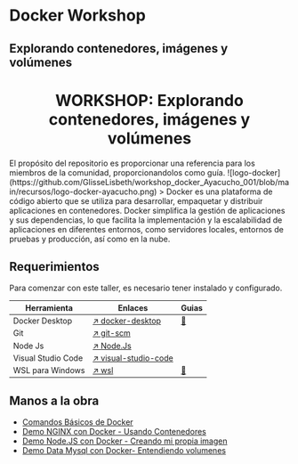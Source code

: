 # Docker Workshop

## Explorando contenedores, imágenes y volúmenes
<h1 align="center"> WORKSHOP: Explorando contenedores, imágenes y volúmenes</h1>
El propósito del repositorio es proporcionar una referencia para los miembros de la comunidad, proporcionandolos como guía.
![logo-docker](https://github.com/GlisseLisbeth/workshop_docker_Ayacucho_001/blob/main/recursos/logo-docker-ayacucho.png)
> Docker es una plataforma de código abierto que se utiliza para desarrollar, empaquetar y distribuir aplicaciones en contenedores. Docker simplifica la gestión de aplicaciones y sus dependencias, lo que facilita la implementación y la escalabilidad de aplicaciones en diferentes entornos, como servidores locales, entornos de pruebas y producción, así como en la nube.

## Requerimientos

Para comenzar con este taller, es necesario tener instalado y configurado.

| Herramienta        | Enlaces                                                                                              | Guias                                                 |
|--------------------|------------------------------------------------------------------------------------------------------|-------------------------------------------------------|
| Docker Desktop     | [↗️ docker-desktop](https://www.docker.com/products/docker-desktop)                                  | [📝](recursos/guia-instalacion-docker.md)            |
| Git                | [↗️ git-scm](https://git-scm.com/downloads)                                                          |                                                       |
| Node Js            | [↗️ Node.Js](https://nodejs.org/es/download)                                                         |                                                       |
| Visual Studio Code | [↗️ visual-studio-code](https://code.visualstudio.com/download)                                      |                                                       |
| WSL para Windows   | [↗️ wsl](https://learn.microsoft.com/es-es/windows/wsl/install)                                      | [📝](recursos/guia-instalacion-wsl.md)               |

## Manos a la obra

- [Comandos Básicos de Docker](recursos/comandos-docker.md)
- [Demo NGINX con Docker - Usando Contenedores](01-demo-nginx-docker\README.md)
- [Demo Node.JS con Docker - Creando mi propia imagen](02-demo-app-nodejs-docker\README.md)
- [Demo Data Mysql con Docker- Entendiendo volumenes](03-demo-data-mysql\README.md)